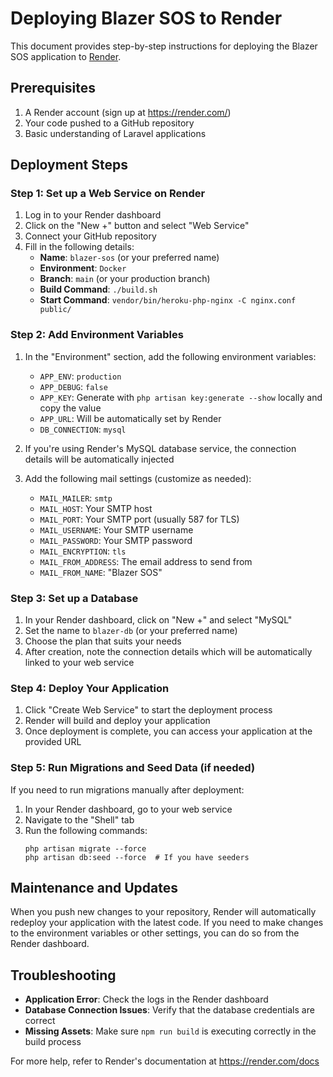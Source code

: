 # Deploying Blazer SOS to Render

This document provides step-by-step instructions for deploying the Blazer SOS application to [Render](https://render.com).

## Prerequisites

1. A Render account (sign up at https://render.com/)
2. Your code pushed to a GitHub repository
3. Basic understanding of Laravel applications

## Deployment Steps

### Step 1: Set up a Web Service on Render

1. Log in to your Render dashboard
2. Click on the "New +" button and select "Web Service"
3. Connect your GitHub repository
4. Fill in the following details:
   - **Name**: `blazer-sos` (or your preferred name)
   - **Environment**: `Docker`
   - **Branch**: `main` (or your production branch)
   - **Build Command**: `./build.sh`
   - **Start Command**: `vendor/bin/heroku-php-nginx -C nginx.conf public/`

### Step 2: Add Environment Variables

1. In the "Environment" section, add the following environment variables:
   - `APP_ENV`: `production`
   - `APP_DEBUG`: `false`
   - `APP_KEY`: Generate with `php artisan key:generate --show` locally and copy the value
   - `APP_URL`: Will be automatically set by Render
   - `DB_CONNECTION`: `mysql`
   
2. If you're using Render's MySQL database service, the connection details will be automatically injected

3. Add the following mail settings (customize as needed):
   - `MAIL_MAILER`: `smtp`
   - `MAIL_HOST`: Your SMTP host
   - `MAIL_PORT`: Your SMTP port (usually 587 for TLS)
   - `MAIL_USERNAME`: Your SMTP username
   - `MAIL_PASSWORD`: Your SMTP password
   - `MAIL_ENCRYPTION`: `tls`
   - `MAIL_FROM_ADDRESS`: The email address to send from
   - `MAIL_FROM_NAME`: "Blazer SOS"

### Step 3: Set up a Database

1. In your Render dashboard, click on "New +" and select "MySQL"
2. Set the name to `blazer-db` (or your preferred name)
3. Choose the plan that suits your needs
4. After creation, note the connection details which will be automatically linked to your web service

### Step 4: Deploy Your Application

1. Click "Create Web Service" to start the deployment process
2. Render will build and deploy your application
3. Once deployment is complete, you can access your application at the provided URL

### Step 5: Run Migrations and Seed Data (if needed)

If you need to run migrations manually after deployment:

1. In your Render dashboard, go to your web service
2. Navigate to the "Shell" tab
3. Run the following commands:
   ```
   php artisan migrate --force
   php artisan db:seed --force  # If you have seeders
   ```

## Maintenance and Updates

When you push new changes to your repository, Render will automatically redeploy your application with the latest code. If you need to make changes to the environment variables or other settings, you can do so from the Render dashboard.

## Troubleshooting

- **Application Error**: Check the logs in the Render dashboard
- **Database Connection Issues**: Verify that the database credentials are correct
- **Missing Assets**: Make sure `npm run build` is executing correctly in the build process

For more help, refer to Render's documentation at https://render.com/docs
